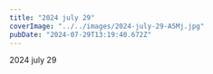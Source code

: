 ```yaml
---
title: "2024 july 29"
coverImage: "../../images/2024-july-29-A5Mj.jpg"
pubDate: "2024-07-29T13:19:40.672Z"
---
```


2024 july 29
